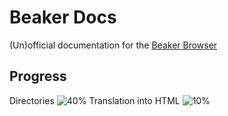 # Beaker Docs
(Un)official documentation for the [Beaker Browser](https://wish13yt.github.io/beakerbrowser.com/)
## Progress
Directories
![40%](https://progress-bar.xyz/70)
Translation into HTML
![10%](https://progress-bar.xyz/10)

